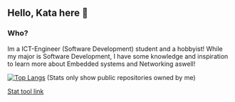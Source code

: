 ## Hello, Kata here 👋

<!--
**Katacc/Katacc** is a ✨ _special_ ✨ repository because its `README.md` (this file) appears on your GitHub profile.

Here are some ideas to get you started:

- 🔭 I’m currently working on ...
- 🌱 I’m currently learning ...
- 👯 I’m looking to collaborate on ...
- 🤔 I’m looking for help with ...
- 💬 Ask me about ...
- 📫 How to reach me: ...
- 😄 Pronouns: ...
- ⚡ Fun fact: ...
-->
### Who?
Im a ICT-Engineer (Software Development) student and a hobbyist!
While my major is Software Development, I have some knowledge and inspiration to learn more about Embedded systems and Networking aswell!

[![Top Langs](https://github-readme-stats.vercel.app/api/top-langs/?username=Katacc)](https://github.com/anuraghazra/github-readme-stats)
(Stats only show public repositories owned by me)

[Stat tool link](https://github.com/anuraghazra/github-readme-stats/tree/master?tab=readme-ov-file#github-stats-card)
